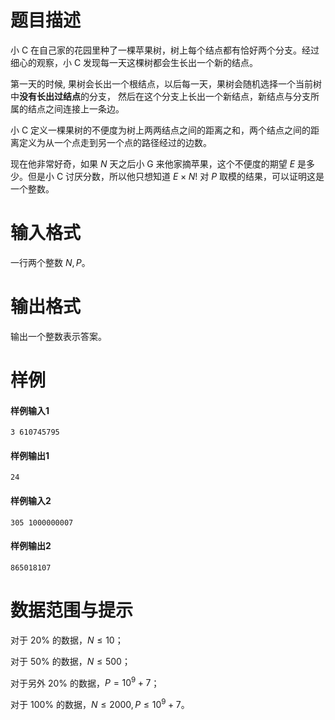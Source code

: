 
# 题目描述

小 C 在自己家的花园里种了一棵苹果树，树上每个结点都有恰好两个分支。经过细心的观察，小 C 发现每一天这棵树都会生长出一个新的结点。

第一天的时候, 果树会长出一个根结点，以后每一天，果树会随机选择一个当前树中**没有长出过结点**的分支，
然后在这个分支上长出一个新结点，新结点与分支所属的结点之间连接上一条边。

小 C 定义一棵果树的不便度为树上两两结点之间的距离之和，两个结点之间的距离定义为从一个点走到另一个点的路径经过的边数。

现在他非常好奇，如果 $N$ 天之后小 G 来他家摘苹果，这个不便度的期望 $E$ 是多少。但是小 C 讨厌分数，所以他只想知道 $E \times N!$ 对 $P$ 取模的结果，可以证明这是一个整数。

# 输入格式

一行两个整数 $N, P$。


# 输出格式

输出一个整数表示答案。


# 样例

#### 样例输入1
```plain
3 610745795
```

#### 样例输出1
```plain
24
```

#### 样例输入2
```plain
305 1000000007
```

#### 样例输出2
```plain
865018107
```

# 数据范围与提示

对于 $20\%$ 的数据，$N \le 10$；

对于 $50\%$ 的数据，$N \le 500$；

对于另外 $20\%$ 的数据，$P = 10^9 + 7$；

对于 $100\%$ 的数据，$N \le 2000, P \le 10^9 + 7$。


